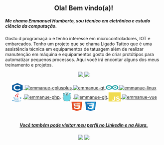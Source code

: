 <div align="center">
<h2>Ola! Bem vindo(a)!</h2>
</div>

##### Me chamo Emmanuel Humberto, sou técnico em eletrônica e estudo ciência da computação.
Gosto d programaçã 
o e tenho interesse em microcontroladores, IOT e embarcados. Tenho um projeto que se chama Ligado Tattoo que é uma assistência técnica em equipamentos de tatuagem além de realizar manutenção em máquina e equipamentos gosto de criar protótipos para automatizar pequenos processos. Aqui você irá encontar alguns dos meus treinamento e projetos.

<div align="center">
  <a href="https://github.com/EmmanuelHumberto">
   
  <img height="180em" src="https://github-readme-stats.vercel.app/api?username=EmmanuelHumberto&show_icons=true&theme=radical&include_all_commits=true&count_private=true"/>
  <img height="180em" src="https://github-readme-stats.vercel.app/api/top-langs/?username=EmmanuelHumberto&layout=compact&langs_count=7&theme=highcontrast"/>
</div>
<div style="display:inline_block"align="center"><br>
  <img align="center" alt="emmanue-c" height="30" width="40" src="https://raw.githubusercontent.com/devicons/devicon/master/icons/c/c-plain.svg">
  <img align="center" alt="emmanue-cplusplus" height="30" width="40" src="https://cdn.jsdelivr.net/gh/devicons/devicon/icons/cplusplus/cplusplus-original.svg" />       
  <img align="center" alt="emmanue-qt" height="30" width="40"  src="https://cdn.jsdelivr.net/gh/devicons/devicon/icons/qt/qt-original.svg" />
  <img align="center" alt="emmanue-arduino" height="30" width="40" src="https://raw.githubusercontent.com/devicons/devicon/master/icons/arduino/arduino-original.svg">
  <img align="center" alt="emmanue-linux" height="30" width="40" src="https://cdn.jsdelivr.net/gh/devicons/devicon/icons/linux/linux-original.svg" />      
  <img align="center" alt="emmanue-java" height="30" width="40" src="https://raw.githubusercontent.com/devicons/devicon/master/icons/java/java-original.svg">
  <img align="center" alt="emmanue-php" height="30" width="40" src="https://cdn.jsdelivr.net/gh/devicons/devicon/icons/php/php-original.svg" />
  <img align="center" alt="emmanue-go" height="30" width="40" src="https://raw.githubusercontent.com/devicons/devicon/master/icons/go/go-original.svg">
  <img align="center" alt="emmanue-git" height="30" width="40" src="https://cdn.jsdelivr.net/gh/devicons/devicon/icons/git/git-original.svg" />       
  <img align="center" alt="emmanue-Js" height="30" width="40" src="https://raw.githubusercontent.com/devicons/devicon/master/icons/javascript/javascript-plain.svg">
  <img align="center" alt="emmanue-vue" height="30" width="40"  src="https://cdn.jsdelivr.net/gh/devicons/devicon/icons/vuejs/vuejs-original-wordmark.svg">
  <img align="center" alt="emmanue-HTML" height="30" width="40" src="https://raw.githubusercontent.com/devicons/devicon/master/icons/html5/html5-original.svg">
  <img align="center" alt="emmanue-CSS" height="30" width="40" src="https://raw.githubusercontent.com/devicons/devicon/master/icons/css3/css3-original.svg">
</div>

<div style="display:inline_block"align="center"><br>

<h5>Você também pode visitar meu perfil no Linkedin e na Alura.</h5>
 
  <a href="https://www.linkedin.com/in/emmanuel-humberto/" target="_blank"><img src="https://img.shields.io/badge/-LinkedIn-%230077B5?style=for-the-badge&logo=linkedin&logoColor=white" target="_blank"></a>
  <a href="https://cursos.alura.com.br/user/emmanuel-humberto/" target="_blank"><img src="https://img.shields.io/badge/-Alura-%230077B5?style=for-the-badge&logo=Alura&logoColor=white" target="_blank"></a> 
</div>



